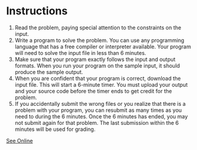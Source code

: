 # Instructions
 1. Read the problem, paying special attention to the constraints on the input.
 2. Write a program to solve the problem. You can use any programming language that has a free compiler or interpreter available. Your program will need to solve the input file in less than 6 minutes.
 3. Make sure that your program exactly follows the input and output formats. When you run your program on the sample input, it should produce the sample output.
 4. When you are confident that your program is correct, download the input file. This will start a 6-minute timer. You must upload your output and your source code before the timer ends to get credit for the problem.
 5. If you accidentally submit the wrong files or you realize that there is a problem with your program, you can resubmit as many times as you need to during the 6 minutes. Once the 6 minutes has ended, you may not submit again for that problem. The last submission within the 6 minutes will be used for grading.

[See Online](https://www.facebook.com/hackercup/problems.php?round=598486203541358)
